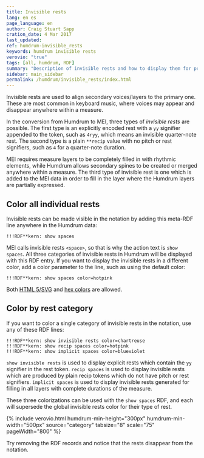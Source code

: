 ```yaml
---
title: Invisible rests
lang: en es
page_language: en
author: Craig Stuart Sapp
cration_date: 4 Mar 2017
last_updated:
ref: humdrum-invisible_rests
keywords: humdrum invisible rests
verovio: "true"
tags: [all, humdrum, RDF]
summary: "Description of invisible rests and how to display them for proof-reading."
sidebar: main_sidebar
permalink: /humdrum/invisible_rests/index.html
---
```


Invisible rests are used to align secondary voices/layers to the primary one.
These are most common in keyboard music, where voices may appear and disappear
anywhere within a measure. 

In the conversion from Humdrum to MEI, three types of *invisible
rests* are possible.  The first type is an explicitly encoded rest
with a `yy` signifier appended to the token, such as `4ryy`, which
means an invisible quarter-note rest.  The second type is a plain
`**recip` value with no pitch or rest signifiers, such as `4` for
a quarter-note duration.

MEI requires measure layers to be completely filled in with rhythmic
elements, while Humdrum allows secondary spines to be created or merged
anywhere within a measure.  The third type of invisible rest is one which 
is added to the MEI data in order to fill in the layer where the Humdrum
layers are partially expressed.

## Color all individual rests ##

Invisible rests can be made visible in the notation by adding this
meta-RDF line anywhere in the Humdrum data:

```
!!!RDF**kern: show spaces
```

MEI calls invisible rests `<space>`, so that is why the action text is
`show spaces`.  All three categories of invisible rests in Humdrum will
be displayed with this RDF entry.  If you want to display the invisible
rests in a different color, add a color parameter to the line, such as
using the default color:

```
!!!RDF**kern: show spaces color=hotpink
```

Both [HTML 5/SVG](http://www.december.com/html/spec/colorsvg.html) and 
[hex colors](http://www.hexcolortool.com) are allowed.


## Color by rest category ##

If you want to color a single category of invisible rests in the notation,
use any of these RDF lines:

```
!!!RDF**kern: show invisible rests color=chartreuse
!!!RDF**kern: show recip spaces color=hotpink
!!!RDF**kern: show implicit spaces color=blueviolet
```

`show invisible rests` is used to display explicit rests which contain
the `yy` signifier in the rest token. `recip spaces` is used to
display invisible rests which are produced by plain recip tokens which
do not have pitch or rest signifiers.  `implicit spaces` is used to
display invisible rests generated for filling in all layers with complete
durations of the measure.

These three colorizations can be used with the `show spaces` RDF, and each will
supersede the global invisible rests color for their type of rest.


{% include verovio.html
	humdrum-min-height="300px"
	humdrum-min-width="500px"
	source="category"
	tabsize="8"
	scale="75"
	pageWidth="800"
%}
<script type="application/x-humdrum" id="category">
**kern
=1
*^
2cc	4
.	4e
4ryy	4d
*v	*v
4c
==
*-
!!!RDF**kern: show invisible rests color=chartreuse
!!!RDF**kern: show recip spaces color=hotpink
!!!RDF**kern: show implicit spaces color=blueviolet
</script>

Try removing the RDF records and notice that the rests disappear from the notation.




